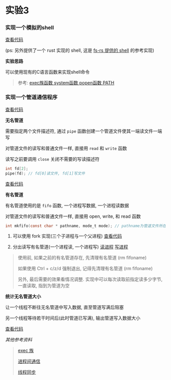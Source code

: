 # 实验3

### 实现一个模拟的shell

[查看代码](../lab3/shell)

(ps: 另外提供了一个 rust 实现的 shell, 这是 [fs-rs 提供的 shell](https://github.com/CelestialMelody/fs-rs/blob/main/src/main.rs) 的参考实现)

**实验思路**

可以使用现有的C语言函数来实现shell命令

> 参考: [exec族函数 system函数 popen函数 PATH](https://blog.csdn.net/FHNCSDN/article/details/118328231)



### 实现一个管道通信程序

[查看代码](../lab3/pipe)

**无名管道**

需要指定两个文件描述符, 通过 `pipe` 函数创建一个管道文件使其一端读文件一端写

对管道文件的读写和普通文件一样, 直接用 `read` 和 `write` 函数

读写之前要调用 `close` 关闭不需要的写读描述符

```c
int fd[2];
pipe(fd); // fd[0]读文件, fd[1]写文件
```

[查看代码](../lab3/pipe/pipe.c)



**有名管道**

有名管道使用的是 `fifo` 函数, 一个进程写数据, 一个进程读数据

对管道文件的读写和普通文件一样, 直接用 open, write, 和 read 函数

```c
int mkfifo(const char * pathname, mode_t mode); // pathname为管道文件所在地址，mode为管道文件权限
```

1. 可以使用 fork 实现(三个子进程与一个父进程) [查看代码](../lab3/pipe/fifopipe.c)

2. 分出读写有名管道(一个进程读, 一个进程写) [读进程](../lab3/pipe/fifo_read.c) [写进程](../lab3/pipe/fifo_write.c)

> 使用前, 如果之前的有名管道存在, 先清理有名管道 (rm fifoname)
>
> 如果使用 Ctrl + c/z/d 强制退出, 记得先清理有名管道 (rm fifoname)
>
> 另外, 最后需要的效果看情况调整. 实现中可以每次读取前指定读多少字节, 一直读取, 指到为管道为空



**统计无名管道大小**

让一个线程不断往无名管道中写入数据, 直至管道写满后阻塞

另一个线程等待若干时间后(此时管道已写满), 输出管道写入数据大小

[查看代码](../lab3/pipe/size_of_pipe.c)



*其他参考资料*

> [exec 族](https://book.itheima.net/course/223/1277519158031949826/1277528003525484545)
>
> [进程间通信](https://book.itheima.net/course/223/1277519158031949826/1277528240394608641)
>
> [线程同步](https://book.itheima.net/course/223/1277519158031949826/1277528240394608641)

